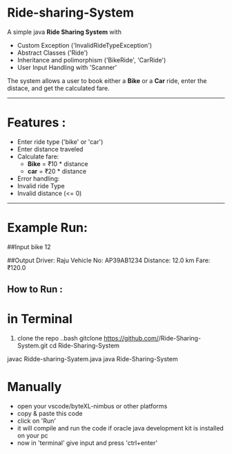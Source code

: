 # Ride-sharing-System
A simple java  **Ride Sharing System**  with 
- Custom Exception ('InvalidRideTypeException')
- Abstract Classes ('Ride')
- Inheritance and polimorphism ('BikeRide', 'CarRide')
- User Input Handling with 'Scanner'

The system allows a user to book either a **Bike** or a **Car** ride, enter the distace, and get the calculated fare.

---
# Features :
- Enter ride type ('bike' or 'car')
- Enter distance traveled
- Calculate fare:
  - **Bike** = ₹10 * distance
  - **car**  = ₹20 * distance 
- Error handling:
 - Invalid ride Type
 - Invalid distance (<= 0)

---

# Example Run:

##Input 
bike
12

##Output
Driver: Raju
Vehicle No: AP39AB1234
Distance: 12.0 km
Fare: ₹120.0

## How to Run :
 # in Terminal
  1. clone the repo
   ..bash
   gitclone https://github.com/<abhilashbusa-gitacc01>/Ride-Sharing-System.git
   cd Ride-Sharing-System

   javac Ridde-sharing-Syatem.java
   java Ride-Sharing-System

 # Manually
  - open your vscode/byteXL-nimbus or other platforms
  - copy & paste this code
  - click on 'Run'
  - it will compile and run the code if oracle java development kit is installed on your pc
  - now in 'terminal' give input and press 'ctrl+enter'
